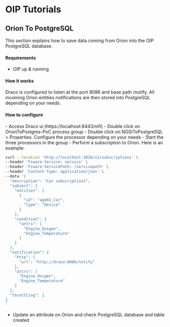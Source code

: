 <h1>OIP Tutorials</h1>

<h2>Orion To PostgreSQL</h2>
This section explains how to save data coming from Orion into the OIP PostgreSQL database.

<h4>Requirements</h4>
<ul>
    <li>OIP up & running</li>
</ul>

<h4>How it works</h4>
Draco is configured to listen at the port 8086 and base path /notify. All incoming Orion entities notifications are then stored 
into PostgreSQL depending on your needs.

<h4>How to configure</h4>
- Access Draco ui (https://localhost:8443/nifi)
- Double click on OrionToPostgres-PoC process group
- Double click on NGSIToPostgreSQL > Properties. Configure the processor depending on your needs
- Start the three processors in the group
- Perform a subscription to Orion. Here is an example:

```bash
curl --location 'http://localhost:1026/v2/subscriptions' \
--header 'Fiware-Service: service' \
--header 'Fiware-ServicePath: /servicepath' \
--header 'Content-Type: application/json' \
--data '{
  "description": "Car subscription1",
  "subject": {
    "entities": [
      {
        "id": "age01_Car",
        "type": "Device"
      }
    ],
    "condition": {
      "attrs": [
        "Engine_Oxigen",
        "Engine_Temperature"
      ]
    }
  },
  "notification": {
    "http": {
      "url": "http://draco:8086/notify"
    },
    "attrs": [
      "Engine_Oxigen",
      "Engine_Temperature"
    ]
  },
  "throttling": 1
}
'
```

- Update an attribute on Orion and check PostgreSQL database and table created
